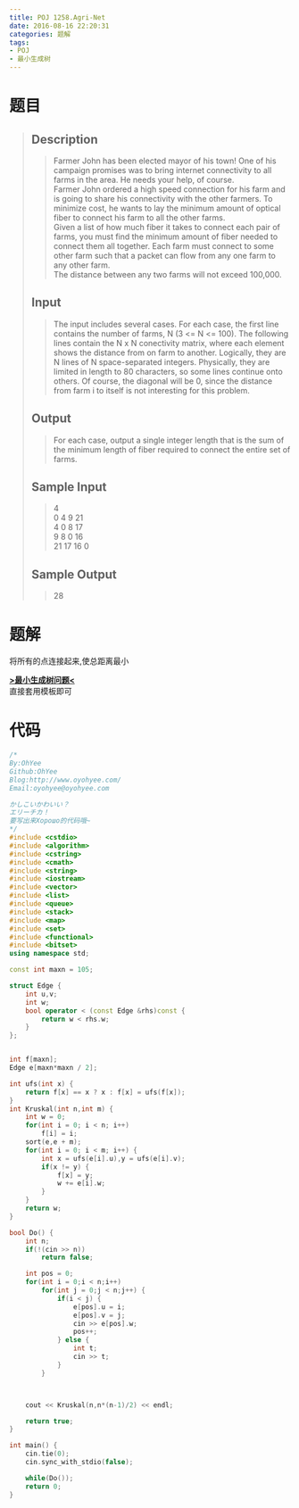 ```yaml
---
title: POJ 1258.Agri-Net
date: 2016-08-16 22:20:31
categories: 题解
tags:
- POJ
- 最小生成树
---
```

# 题目
> 
> ## Description  
>> Farmer John has been elected mayor of his town! One of his campaign promises was to bring internet connectivity to all farms in the area. He needs your help, of course.   
>> Farmer John ordered a high speed connection for his farm and is going to share his connectivity with the other farmers. To minimize cost, he wants to lay the minimum amount of optical fiber to connect his farm to all the other farms.   
>> Given a list of how much fiber it takes to connect each pair of farms, you must find the minimum amount of fiber needed to connect them all together. Each farm must connect to some other farm such that a packet can flow from any one farm to any other farm.   
>> The distance between any two farms will not exceed 100,000.   
>> <!--more-->  
> 
> ## Input  
>> The input includes several cases. For each case, the first line contains the number of farms, N (3 &lt;= N &lt;= 100). The following lines contain the N x N conectivity matrix, where each element shows the distance from on farm to another. Logically, they are N lines of N space-separated integers. Physically, they are limited in length to 80 characters, so some lines continue onto others. Of course, the diagonal will be 0, since the distance from farm i to itself is not interesting for this problem.  
> 
> ## Output  
>> For each case, output a single integer length that is the sum of the minimum length of fiber required to connect the entire set of farms.  
> 
> ## Sample Input  
>> 4  
>> 0 4 9 21  
>> 4 0 8 17  
>> 9 8 0 16  
>> 21 17 16 0  
> 
> ## Sample Output  
>> 28  

# 题解

将所有的点连接起来,使总距离最小  

[**>最小生成树问题<**](/post/Algorithm/MST.html)  
直接套用模板即可

# 代码
```cpp Agri-Net https://github.com/OhYee/sourcecode/tree/master/ACM 代码备份
/*
By:OhYee
Github:OhYee
Blog:http://www.oyohyee.com/
Email:oyohyee@oyohyee.com

かしこいかわいい？
エリーチカ！
要写出来Хорошо的代码哦~
*/
#include <cstdio>
#include <algorithm>
#include <cstring>
#include <cmath>
#include <string>
#include <iostream>
#include <vector>
#include <list>
#include <queue>
#include <stack>
#include <map>
#include <set>
#include <functional>
#include <bitset>
using namespace std;

const int maxn = 105;

struct Edge {
    int u,v;
    int w;
    bool operator < (const Edge &rhs)const {
        return w < rhs.w;
    }
};


int f[maxn];
Edge e[maxn*maxn / 2];

int ufs(int x) {
    return f[x] == x ? x : f[x] = ufs(f[x]);
}
int Kruskal(int n,int m) {
    int w = 0;
    for(int i = 0; i < n; i++)
        f[i] = i;
    sort(e,e + m);
    for(int i = 0; i < m; i++) {
        int x = ufs(e[i].u),y = ufs(e[i].v);
        if(x != y) {
            f[x] = y;
            w += e[i].w;
        }
    }
    return w;
}

bool Do() {
    int n;
    if(!(cin >> n))
        return false;

    int pos = 0;
    for(int i = 0;i < n;i++)
        for(int j = 0;j < n;j++) {
            if(i < j) {
                e[pos].u = i;
                e[pos].v = j;
                cin >> e[pos].w;
                pos++;
            } else {
                int t;
                cin >> t;
            }
        }



    cout << Kruskal(n,n*(n-1)/2) << endl;

    return true;
}

int main() {
    cin.tie(0);
    cin.sync_with_stdio(false);

    while(Do());
    return 0;
}
```
